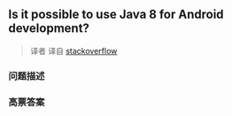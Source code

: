 ## Is it possible to use Java 8 for Android development?

> 译者 译自 [stackoverflow](http://stackoverflow.com/questions/23318109/is-it-possible-to-use-java-8-for-android-development) 

### 问题描述 

### 高票答案 

